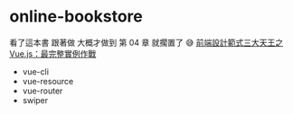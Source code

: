 # online-bookstore

看了這本書 跟著做 大概才做到 第 04 章 就擱置了 :sweat_smile:
[前端設計範式三大天王之Vue.js：最完整實例作戰](http://www.books.com.tw/products/0010780802/)

- vue-cli
- vue-resource
- vue-router
- swiper
